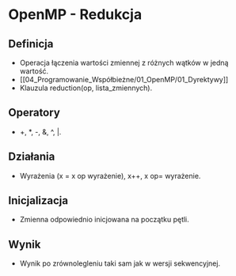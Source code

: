 # OpenMP - Redukcja

## Definicja
- Operacja łączenia wartości zmiennej z różnych wątków w jedną wartość.
- [[04_Programowanie_Współbieżne/01_OpenMP/01_Dyrektywy]]
- Klauzula reduction(op, lista_zmiennych).

## Operatory
- +, *, -, &, ^, |.

## Działania
- Wyrażenia (x = x op wyrażenie), x++, x op= wyrażenie.

## Inicjalizacja
- Zmienna odpowiednio inicjowana na początku pętli.

## Wynik
- Wynik po zrównolegleniu taki sam jak w wersji sekwencyjnej.
